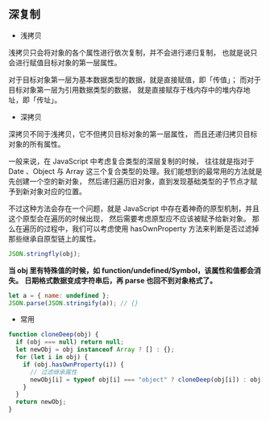 ## 深复制

- 浅拷贝

浅拷贝只会将对象的各个属性进行依次复制，并不会进行递归复制， 也就是说只会进行赋值目标对象的第一层属性。

对于目标对象第一层为基本数据类型的数据，就是直接赋值，即「传值」； 而对于目标对象第一层为引用数据类型的数据， 就是直接赋存于栈内存中的堆内存地址，即「传址」。

- 深拷贝

深拷贝不同于浅拷贝，它不但拷贝目标对象的第一层属性， 而且还递归拷贝目标对象的所有属性。

一般来说，在 JavaScript 中考虑复合类型的深层复制的时候， 往往就是指对于 Date 、Object 与 Array 这三个复合类型的处理。我们能想到的最常用的方法就是先创建一个空的新对象， 然后递归遍历旧对象，直到发现基础类型的子节点才赋予到新对象对应的位置。

不过这种方法会存在一个问题，就是 JavaScript 中存在着神奇的原型机制，并且这个原型会在遍历的时候出现， 然后需要考虑原型应不应该被赋予给新对象。 那么在遍历的过程中，我们可以考虑使用 hasOwnProperty 方法来判断是否过滤掉那些继承自原型链上的属性。

```js
JSON.stringfly(obj);
```

**当 obj 里有特殊值的时候，如 function/undefined/Symbol，该属性和值都会消失。**
**日期格式数据变成字符串后，再 parse 也回不到对象格式了。**

```js
let a = { name: undefined };
JSON.parse(JSON.stringify(a)); // {}
```

- 常用

```js
function cloneDeep(obj) {
  if (obj === null) return null;
  let newObj = obj instanceof Array ? [] : {};
  for (let i in obj) {
    if (obj.hasOwnProperty(i)) {
      // 过滤继承属性
      newObj[i] = typeof obj[i] === "object" ? cloneDeep(obj[i]) : obj[i];
    }
  }
  return newObj;
}
```
